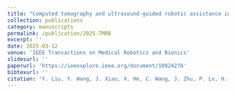 ```yaml
---
title: "Computed tomography and ultrasound-guided robotic assistance in percutaneous puncture in abdominal phantom and porcine liver models"
collection: publications
category: manuscripts
permalink: /publication/2025-TMRB
excerpt: ''
date: 2025-03-12
venue: 'IEEE Transactions on Medical Robotics and Bionics'
slidesurl: ''
paperurl: 'https://ieeexplore.ieee.org/document/10924276'
bibtexurl: ''
citation: 'Y. Liu, Y. Wang, J. Xiao, X. He, C. Wang, J. Zhu, P. Lv, H. Cai, L. Qiu, Y. Zhu, Y. Li, and L. Lu, “Computed tomography and ultrasound-guided robotic assistance in percutaneous puncture in abdominal phantom and porcine liver models,” IEEE Transactions on Medical Robotics and Bionics, vol. 7, no. 2, pp. 542–549, 2025.'
---
```

